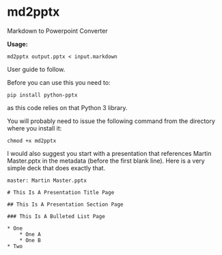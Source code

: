 # md2pptx
Markdown to Powerpoint Converter

**Usage:**

  `md2pptx output.pptx < input.markdown`

User guide to follow.

Before you can use this you need to:

  `pip install python-pptx`

as this code relies on that Python 3 library.

You will probably need to issue the following command from the directory where you install it:

  `chmod +x md2pptx`

I would also suggest you start with a presentation that references Martin Master.pptx in the metadata (before the first blank line). Here is a very simple deck that does exactly that.

```
master: Martin Master.pptx

# This Is A Presentation Title Page

## This Is A Presentation Section Page

### This Is A Bulleted List Page

* One
    * One A
    * One B
* Two
```